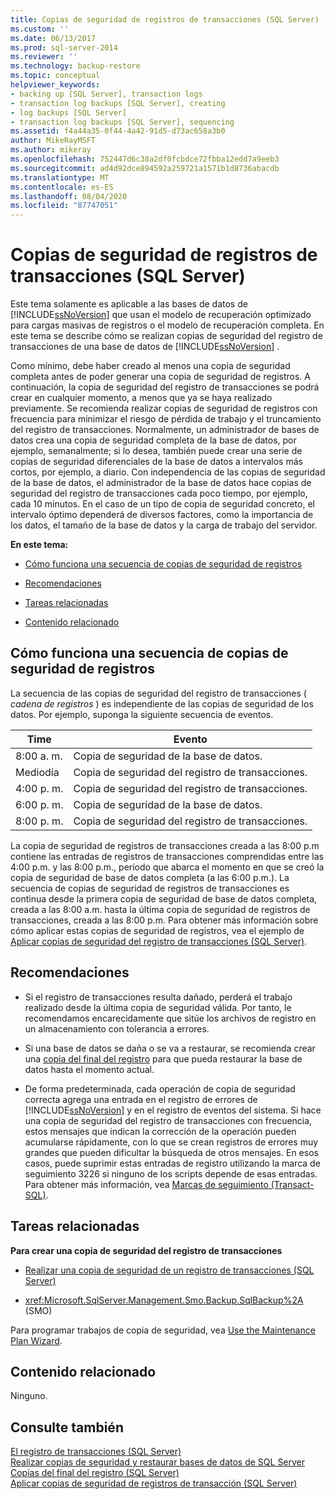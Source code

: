 ```yaml
---
title: Copias de seguridad de registros de transacciones (SQL Server) | Microsoft Docs
ms.custom: ''
ms.date: 06/13/2017
ms.prod: sql-server-2014
ms.reviewer: ''
ms.technology: backup-restore
ms.topic: conceptual
helpviewer_keywords:
- backing up [SQL Server], transaction logs
- transaction log backups [SQL Server], creating
- log backups [SQL Server[
- transaction log backups [SQL Server], sequencing
ms.assetid: f4a44a35-0f44-4a42-91d5-d73ac658a3b0
author: MikeRayMSFT
ms.author: mikeray
ms.openlocfilehash: 752447d6c38a2df0fcbdce72fbba12edd7a9eeb3
ms.sourcegitcommit: ad4d92dce894592a259721a1571b1d8736abacdb
ms.translationtype: MT
ms.contentlocale: es-ES
ms.lasthandoff: 08/04/2020
ms.locfileid: "87747051"
---
```

# <a name="transaction-log-backups-sql-server"></a>Copias de seguridad de registros de transacciones (SQL Server)
  Este tema solamente es aplicable a las bases de datos de [!INCLUDE[ssNoVersion](../../includes/ssnoversion-md.md)] que usan el modelo de recuperación optimizado para cargas masivas de registros o el modelo de recuperación completa. En este tema se describe cómo se realizan copias de seguridad del registro de transacciones de una base de datos de [!INCLUDE[ssNoVersion](../../includes/ssnoversion-md.md)] .  
  
 Como mínimo, debe haber creado al menos una copia de seguridad completa antes de poder generar una copia de seguridad de registros. A continuación, la copia de seguridad del registro de transacciones se podrá crear en cualquier momento, a menos que ya se haya realizado previamente. Se recomienda realizar copias de seguridad de registros con frecuencia para minimizar el riesgo de pérdida de trabajo y el truncamiento del registro de transacciones. Normalmente, un administrador de bases de datos crea una copia de seguridad completa de la base de datos, por ejemplo, semanalmente; si lo desea, también puede crear una serie de copias de seguridad diferenciales de la base de datos a intervalos más cortos, por ejemplo, a diario. Con independencia de las copias de seguridad de la base de datos, el administrador de la base de datos hace copias de seguridad del registro de transacciones cada poco tiempo, por ejemplo, cada 10 minutos. En el caso de un tipo de copia de seguridad concreto, el intervalo óptimo dependerá de diversos factores, como la importancia de los datos, el tamaño de la base de datos y la carga de trabajo del servidor.  
  
 **En este tema:**  
  
-   [Cómo funciona una secuencia de copias de seguridad de registros](#LogBackupSequence)  
  
-   [Recomendaciones](#Recommendations)  
  
-   [Tareas relacionadas](#RelatedTasks)  
  
-   [Contenido relacionado](#RelatedContent)  
  
##  <a name="how-a-sequence-of-log-backups-works"></a><a name="LogBackupSequence"></a>Cómo funciona una secuencia de copias de seguridad de registros  
 La secuencia de las copias de seguridad del registro de transacciones ( *cadena de registros* ) es independiente de las copias de seguridad de los datos. Por ejemplo, suponga la siguiente secuencia de eventos.  
  
|Time|Evento|  
|----------|-----------|  
|8:00 a. m.|Copia de seguridad de la base de datos.|  
|Mediodía|Copia de seguridad del registro de transacciones.|  
|4:00 p. m.|Copia de seguridad del registro de transacciones.|  
|6:00 p. m.|Copia de seguridad de la base de datos.|  
|8:00 p. m.|Copia de seguridad del registro de transacciones.|  
  
 La copia de seguridad de registros de transacciones creada a las 8:00 p.m contiene las entradas de registros de transacciones comprendidas entre las 4:00 p.m. y las 8:00 p.m., período que abarca el momento en que se creó la copia de seguridad de base de datos completa (a las 6:00 p.m.). La secuencia de copias de seguridad de registros de transacciones es continua desde la primera copia de seguridad de base de datos completa, creada a las 8:00 a.m. hasta la última copia de seguridad de registros de transacciones, creada a las 8:00 p.m. Para obtener más información sobre cómo aplicar estas copias de seguridad de registros, vea el ejemplo de [Aplicar copias de seguridad del registro de transacciones &#40;SQL Server&#41;](transaction-log-backups-sql-server.md).  
  
##  <a name="recommendations"></a><a name="Recommendations"></a> Recomendaciones  
  
-   Si el registro de transacciones resulta dañado, perderá el trabajo realizado desde la última copia de seguridad válida. Por tanto, le recomendamos encarecidamente que sitúe los archivos de registro en un almacenamiento con tolerancia a errores.  
  
-   Si una base de datos se daña o se va a restaurar, se recomienda crear una [copia del final del registro](tail-log-backups-sql-server.md) para que pueda restaurar la base de datos hasta el momento actual.  
  
-   De forma predeterminada, cada operación de copia de seguridad correcta agrega una entrada en el registro de errores de [!INCLUDE[ssNoVersion](../../includes/ssnoversion-md.md)] y en el registro de eventos del sistema. Si hace una copia de seguridad del registro de transacciones con frecuencia, estos mensajes que indican la corrección de la operación pueden acumularse rápidamente, con lo que se crean registros de errores muy grandes que pueden dificultar la búsqueda de otros mensajes. En esos casos, puede suprimir estas entradas de registro utilizando la marca de seguimiento 3226 si ninguno de los scripts depende de esas entradas. Para obtener más información, vea [Marcas de seguimiento &#40;Transact-SQL&#41;](/sql/t-sql/database-console-commands/dbcc-traceon-trace-flags-transact-sql).  
  
##  <a name="related-tasks"></a><a name="RelatedTasks"></a> Tareas relacionadas  
 **Para crear una copia de seguridad del registro de transacciones**  
  
-   [Realizar una copia de seguridad de un registro de transacciones &#40;SQL Server&#41;](back-up-a-transaction-log-sql-server.md)  
  
-   <xref:Microsoft.SqlServer.Management.Smo.Backup.SqlBackup%2A> (SMO)  
  
 Para programar trabajos de copia de seguridad, vea [Use the Maintenance Plan Wizard](../maintenance-plans/use-the-maintenance-plan-wizard.md).  
  
##  <a name="related-content"></a><a name="RelatedContent"></a> Contenido relacionado  
 Ninguno.  
  
## <a name="see-also"></a>Consulte también  
 [El registro de transacciones &#40;SQL Server&#41;](../logs/the-transaction-log-sql-server.md)   
 [Realizar copias de seguridad y restaurar bases de datos de SQL Server](back-up-and-restore-of-sql-server-databases.md)   
 [Copias del final del registro &#40;SQL Server&#41;](tail-log-backups-sql-server.md)   
 [Aplicar copias de seguridad de registros de transacción &#40;SQL Server&#41;](transaction-log-backups-sql-server.md)  
  
  
